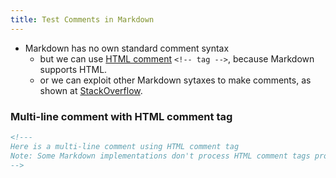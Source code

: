 ```yaml
---
title: Test Comments in Markdown
---
```


- Markdown has no own standard comment syntax
  - but we can use [HTML comment](https://developer.mozilla.org/en-US/docs/Web/HTML/Guides/Comments) `<!-- tag -->`, because Markdown supports HTML.
  - or we can exploit other Markdown sytaxes to make comments, as shown at [StackOverflow](https://stackoverflow.com/a/20885980).

### Multi-line comment with HTML comment tag

```md
<!---
Here is a multi-line comment using HTML comment tag
Note: Some Markdown implementations don't process HTML comment tags properly, including old versions of GitHub.
-->
```
<!---
Here is a multi-line comment using HTML comment tag
Note: Some Markdown implementations don't process HTML comment tags properly, including old versions of GitHub.
-->

[comment]: <> (This is a comment, it will not be included)
[comment]: <> (in  the output file unless you use it in)
[comment]: <> (a reference style link.)

[//]: <> (This is also a comment.)

[//]: # (This may be the most platform independent comment)
